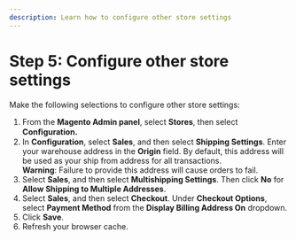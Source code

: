 ```yaml
---
description: Learn how to configure other store settings
---
```


# Step 5: Configure other store settings

Make the following selections to configure other store settings:

1. From the **Magento Admin panel**, select **Stores**, then select **Conﬁguration.**
2. In **Configuration**, select **Sales**, and then select **Shipping Settings**. Enter your warehouse address in the **Origin** field. By default, this address will be used as your ship from address for all transactions.\
   **Warning**:  Failure to provide this address will cause orders to fail.
3. Select **Sales**, and then select **Multishipping Settings**. Then click **No** for **Allow Shipping to Multiple Addresses**.
4. Select **Sales**, and then select **Checkout**. Under **Checkout Options**, select **Payment Method** from the **Display Billing Address On** dropdown.
5. Click **Save**.
6. Refresh your browser cache.
